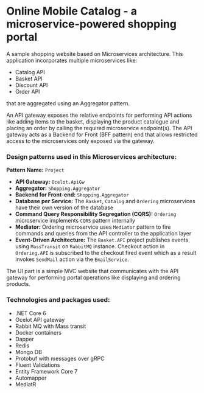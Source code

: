 # Online Mobile Catalog - a microservice-powered shopping portal 

A sample shopping website based on Microservices architecture. This application incorporates multiple microservices like:
- Catalog API 
- Basket API 
- Discount API 
- Order API 

that are aggregated using an Aggregator pattern. 

An API gateway exposes the relative endpoints for performing API actions like adding items to the basket, displaying the product catalogue and placing an order by calling the required microservice endpoint(s). The API gateway acts as a Backend for Front (BFF pattern) end that allows restricted access to the microservices only exposed via the gateway.

### Design patterns used in this Microservices architecture:

**Pattern Name:** `Project`

- **API Gateway:** `Ocelot.ApiGw`
- **Aggregator:** `Shopping.Aggregator`
- **Backend for Front-end:** `Shopping.Aggregator` 
- **Database per Service:** The `Basket`, `Catalog` and `Ordering` microservices have their own version of the database
- **Command Query Responsibility Segregation (CQRS):** `Ordering` microservice implements `CQRS` pattern internally
- **Mediator:** Ordering microservice uses `Mediator` pattern to fire commands and queries from the API controller to the application layer
- **Event-Driven Architecture:** The `Basket.API` project publishes events using `MassTransit` on `RabbitMQ` instance. Checkout action in `Ordering.API` is subscribed to the checkout fired event which as a result invokes `SendMail` action via the `EmailService`.

The UI part is a simple MVC website that communicates with the API gateway for performing portal operations like displaying and ordering products.

### Technologies and packages used:
- .NET Core 6
- Ocelot API gateway
- Rabbit MQ with Mass transit
- Docker containers
- Dapper
- Redis
- Mongo DB
- Protobuf with messages over gRPC
- Fluent Validations
- Entity Framework Core 7
- Automapper
- MediatR
